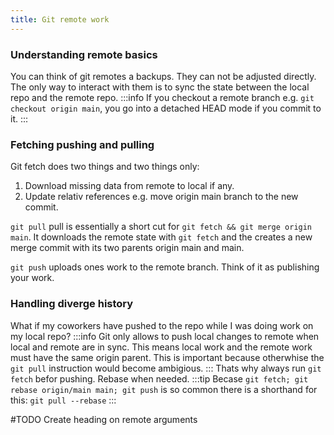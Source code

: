 ```yaml
---
title: Git remote work
---
```

### Understanding remote basics
You can think of git remotes a backups. They can not be adjusted directly. The only way to interact with them is to sync the state between the local repo and the remote repo.
:::info
If you checkout a remote branch e.g. ```git checkout origin main```, you go into a detached HEAD mode if you commit to it.
:::

### Fetching pushing and pulling
Git fetch does two things and two things only:
1. Download missing data from remote to local if any.
2. Update relativ references e.g. move origin main branch to the new commit.

```git pull``` pull is essentially a short cut for ```git fetch && git merge origin main```. It downloads the remote state with `git fetch` and the creates a new merge commit with its two parents origin main and main.

```git push``` uploads ones work to the remote branch. Think of it as publishing your work.

### Handling diverge history
What if my coworkers have pushed to the repo while I was doing work on my local repo?
:::info
Git only allows to push local changes to remote when local and remote are in sync. This means local work and the remote work must have the same origin parent. This is important because otherwhise the `git pull` instruction would become ambigious.
:::
Thats why always run `git fetch` befor pushing. Rebase when needed.
:::tip
Becase `git fetch; git rebase origin/main main; git push` is so common there is a shorthand for this: `git pull --rebase`
:::

#TODO Create heading on remote arguments













